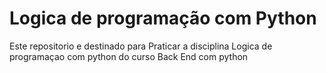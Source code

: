 # Logica de programação com Python

Este repositorio e destinado para Praticar a disciplina Logica de programaçao com python do curso Back End com python
